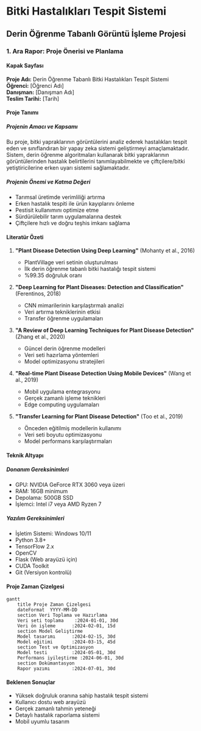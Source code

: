 # Bitki Hastalıkları Tespit Sistemi
## Derin Öğrenme Tabanlı Görüntü İşleme Projesi

### 1. Ara Rapor: Proje Önerisi ve Planlama

#### Kapak Sayfası
**Proje Adı:** Derin Öğrenme Tabanlı Bitki Hastalıkları Tespit Sistemi  
**Öğrenci:** [Öğrenci Adı]  
**Danışman:** [Danışman Adı]  
**Teslim Tarihi:** [Tarih]

#### Proje Tanımı

##### Projenin Amacı ve Kapsamı
Bu proje, bitki yapraklarının görüntülerini analiz ederek hastalıkları tespit eden ve sınıflandıran bir yapay zeka sistemi geliştirmeyi amaçlamaktadır. Sistem, derin öğrenme algoritmaları kullanarak bitki yapraklarının görüntülerinden hastalık belirtilerini tanımlayabilmekte ve çiftçilere/bitki yetiştiricilerine erken uyarı sistemi sağlamaktadır.

##### Projenin Önemi ve Katma Değeri
- Tarımsal üretimde verimliliği artırma
- Erken hastalık tespiti ile ürün kayıplarını önleme
- Pestisit kullanımını optimize etme
- Sürdürülebilir tarım uygulamalarına destek
- Çiftçilere hızlı ve doğru teşhis imkanı sağlama

#### Literatür Özeti

1. **"Plant Disease Detection Using Deep Learning"** (Mohanty et al., 2016)
   - PlantVillage veri setinin oluşturulması
   - İlk derin öğrenme tabanlı bitki hastalığı tespit sistemi
   - %99.35 doğruluk oranı

2. **"Deep Learning for Plant Diseases: Detection and Classification"** (Ferentinos, 2018)
   - CNN mimarilerinin karşılaştırmalı analizi
   - Veri artırma tekniklerinin etkisi
   - Transfer öğrenme uygulamaları

3. **"A Review of Deep Learning Techniques for Plant Disease Detection"** (Zhang et al., 2020)
   - Güncel derin öğrenme modelleri
   - Veri seti hazırlama yöntemleri
   - Model optimizasyonu stratejileri

4. **"Real-time Plant Disease Detection Using Mobile Devices"** (Wang et al., 2019)
   - Mobil uygulama entegrasyonu
   - Gerçek zamanlı işleme teknikleri
   - Edge computing uygulamaları

5. **"Transfer Learning for Plant Disease Detection"** (Too et al., 2019)
   - Önceden eğitilmiş modellerin kullanımı
   - Veri seti boyutu optimizasyonu
   - Model performans karşılaştırmaları

#### Teknik Altyapı

##### Donanım Gereksinimleri
- GPU: NVIDIA GeForce RTX 3060 veya üzeri
- RAM: 16GB minimum
- Depolama: 500GB SSD
- İşlemci: Intel i7 veya AMD Ryzen 7

##### Yazılım Gereksinimleri
- İşletim Sistemi: Windows 10/11
- Python 3.8+
- TensorFlow 2.x
- OpenCV
- Flask (Web arayüzü için)
- CUDA Toolkit
- Git (Versiyon kontrolü)

#### Proje Zaman Çizelgesi

```mermaid
gantt
    title Proje Zaman Çizelgesi
    dateFormat  YYYY-MM-DD
    section Veri Toplama ve Hazırlama
    Veri seti toplama    :2024-01-01, 30d
    Veri ön işleme      :2024-02-01, 15d
    section Model Geliştirme
    Model tasarımı      :2024-02-15, 30d
    Model eğitimi       :2024-03-15, 45d
    section Test ve Optimizasyon
    Model testi         :2024-05-01, 30d
    Performans iyileştirme :2024-06-01, 30d
    section Dokümantasyon
    Rapor yazımı        :2024-07-01, 30d
```

#### Beklenen Sonuçlar
- Yüksek doğruluk oranına sahip hastalık tespit sistemi
- Kullanıcı dostu web arayüzü
- Gerçek zamanlı tahmin yeteneği
- Detaylı hastalık raporlama sistemi
- Mobil uyumlu tasarım 
